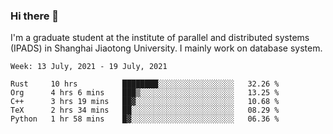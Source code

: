 ### Hi there 👋

I'm a graduate student at the institute of parallel and distributed systems (IPADS) in Shanghai Jiaotong University. I mainly work on database system.

<!--START_SECTION:waka-->
```text
Week: 13 July, 2021 - 19 July, 2021

Rust     10 hrs          ████████░░░░░░░░░░░░░░░░░   32.26 % 
Org      4 hrs 6 mins    ███▒░░░░░░░░░░░░░░░░░░░░░   13.25 % 
C++      3 hrs 19 mins   ██▓░░░░░░░░░░░░░░░░░░░░░░   10.68 % 
TeX      2 hrs 34 mins   ██░░░░░░░░░░░░░░░░░░░░░░░   08.29 % 
Python   1 hr 58 mins    █▓░░░░░░░░░░░░░░░░░░░░░░░   06.36 % 
```
<!--END_SECTION:waka-->

<!--
**yqmmm/yqmmm** is a ✨ _special_ ✨ repository because its `README.md` (this file) appears on your GitHub profile.

Here are some ideas to get you started:

- 🔭 I’m currently working on ...
- 🌱 I’m currently learning ...
- 👯 I’m looking to collaborate on ...
- 🤔 I’m looking for help with ...
- 💬 Ask me about ...
- 📫 How to reach me: ...
- 😄 Pronouns: ...
- ⚡ Fun fact: ...
-->
